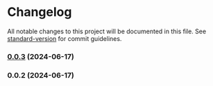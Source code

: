 # Changelog

All notable changes to this project will be documented in this file. See [standard-version](https://github.com/conventional-changelog/standard-version) for commit guidelines.

### [0.0.3](https://github.com/CursosAlbertoBasalo/mst-ws-domain/compare/v0.0.2...v0.0.3) (2024-06-17)

### 0.0.2 (2024-06-17)
